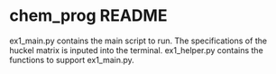 # chem_prog README

ex1_main.py contains the main script to run. 
The specifications of the huckel matrix is inputed into the terminal. 
ex1_helper.py contains the functions to support ex1_main.py.
